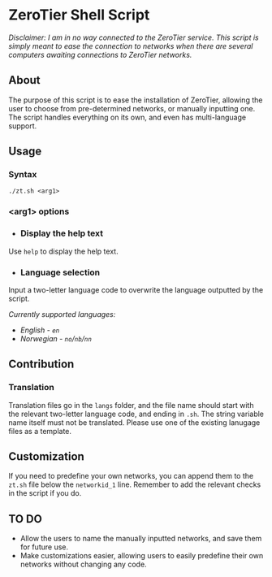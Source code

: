# ZeroTier Shell Script

*Disclaimer: I am in no way connected to the ZeroTier service. This script is simply meant to ease the connection to networks when there are several computers awaiting connections to ZeroTier networks.*

## About

The purpose of this script is to ease the installation of ZeroTier, allowing the user to choose from pre-determined networks, or manually inputting one. The script handles everything on its own, and even has multi-language support.

## Usage

### **Syntax**

`./zt.sh <arg1>`

### \<arg1> options

* ### Display the help text

Use `help` to display the help text.

* ### Language selection

Input a two-letter language code to overwrite the language outputted by the script.

*Currently supported languages:*

* *English - `en`*
* *Norwegian - `no`/`nb`/`nn`*

## **Contribution**

### **Translation**

Translation files go in the `langs` folder, and the file name should start with the relevant two-letter language code, and ending in `.sh`. The string variable name itself must not be translated. Please use one of the existing lanugage files as a template.

## **Customization**

If you need to predefine your own networks, you can append them to the `zt.sh` file below the `networkid_1` line. Remember to add the relevant checks in the script if you do.

## **TO DO**

* Allow the users to name the manually inputted networks, and save them for future use.
* Make customizations easier, allowing users to easily predefine their own networks without changing any code.
